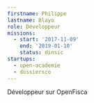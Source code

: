 ```yaml
---
firstname: Philippe
lastname: Blayo
role: Développeur
missions:
  - start: '2017-11-09'
    end: '2019-01-10'
    status: dinsic
startups:
  - open-academie
  - dossiersco
---
```


Développeur sur OpenFisca
